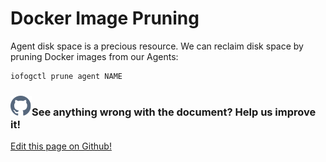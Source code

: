 # Docker Image Pruning

Agent disk space is a precious resource. We can reclaim disk space by pruning Docker images from our Agents:

```bash
iofogctl prune agent NAME
```

<aside class="notifications contribute">
  <h3><img src="/images/icos/ico-github.svg" alt="">See anything wrong with the document? Help us improve it!</h3>
  <a href="https://github.com/eclipse-iofog/iofog.org/edit/develop/content/docs/2.0.0/agent-management/docker-image-pruning.md"
    target="_blank">
    <p>Edit this page on Github!</p>
  </a>
</aside>
